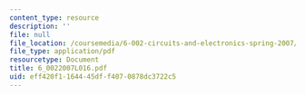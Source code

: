 ```yaml
---
content_type: resource
description: ''
file: null
file_location: /coursemedia/6-002-circuits-and-electronics-spring-2007/eff420f1164445dff4070878dc3722c5_6_0022007L016.pdf
file_type: application/pdf
resourcetype: Document
title: 6_0022007L016.pdf
uid: eff420f1-1644-45df-f407-0878dc3722c5
---
```

